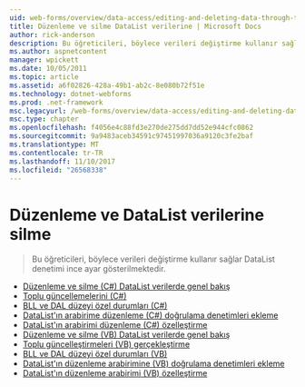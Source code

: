 ```yaml
---
uid: web-forms/overview/data-access/editing-and-deleting-data-through-the-datalist/index
title: Düzenleme ve silme DataList verilerine | Microsoft Docs
author: rick-anderson
description: Bu öğreticileri, böylece verileri değiştirme kullanır sağlar DataList denetimi ince ayar gösterilmektedir.
ms.author: aspnetcontent
manager: wpickett
ms.date: 10/05/2011
ms.topic: article
ms.assetid: a6f02826-428a-49b1-ab2c-8e080b72f51e
ms.technology: dotnet-webforms
ms.prod: .net-framework
msc.legacyurl: /web-forms/overview/data-access/editing-and-deleting-data-through-the-datalist
msc.type: chapter
ms.openlocfilehash: f4056e4c88fd3e270de275dd7dd52e944cfc0862
ms.sourcegitcommit: 9a9483aceb34591c97451997036a9120c3fe2baf
ms.translationtype: MT
ms.contentlocale: tr-TR
ms.lasthandoff: 11/10/2017
ms.locfileid: "26568338"
---
```

<a name="editing-and-deleting-data-through-the-datalist"></a>Düzenleme ve DataList verilerine silme
====================
> Bu öğreticileri, böylece verileri değiştirme kullanır sağlar DataList denetimi ince ayar gösterilmektedir.


- [Düzenleme ve silme (C#) DataList verilerde genel bakış](an-overview-of-editing-and-deleting-data-in-the-datalist-cs.md)
- [Toplu güncellemelerini (C#)](performing-batch-updates-cs.md)
- [BLL ve DAL düzeyi özel durumları (C#)](handling-bll-and-dal-level-exceptions-cs.md)
- [DataList'ın arabirime düzenleme (C#) doğrulama denetimleri ekleme](adding-validation-controls-to-the-datalist-s-editing-interface-cs.md)
- [DataList'ın arabirimi düzenleme (C#) özelleştirme](customizing-the-datalist-s-editing-interface-cs.md)
- [Düzenleme ve silme (VB) DataList verilerde genel bakış](an-overview-of-editing-and-deleting-data-in-the-datalist-vb.md)
- [Toplu güncelleştirmeleri (VB) gerçekleştirme](performing-batch-updates-vb.md)
- [BLL ve DAL düzeyi özel durumları (VB)](handling-bll-and-dal-level-exceptions-vb.md)
- [DataList'ın düzenleme arabirimine (VB) doğrulama denetimleri ekleme](adding-validation-controls-to-the-datalist-s-editing-interface-vb.md)
- [DataList'ın düzenleme arabirimi (VB) özelleştirme](customizing-the-datalist-s-editing-interface-vb.md)
